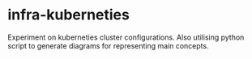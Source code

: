 # infra-kuberneties
Experiment on kuberneties cluster configurations. Also utilising python script to generate diagrams for representing main concepts.
